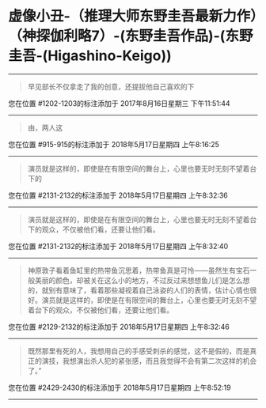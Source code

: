 # 虚像小丑-（推理大师东野圭吾最新力作）（神探伽利略7）-(东野圭吾作品)-(东野圭吾-(Higashino-Keigo))

---

> 早见部长不仅拿走了我的创意，还提拔他自己喜欢的下

您在位置 #1202-1203的标注添加于 2017年8月16日星期三 下午11:51:44

---

> 由，两人这

您在位置 #915-915的标注添加于 2018年5月17日星期四 上午8:16:25

---

> 演员就是这样的，即使是在有限空间的舞台上，心里也要无时无刻不望着台下的

您在位置 #2131-2132的标注添加于 2018年5月17日星期四 上午8:32:36

---

> 演员就是这样的，即使是在有限空间的舞台上，心里也要无时无刻不望着台下的观众，不仅被他们看，还要让他们看。

您在位置 #2131-2132的标注添加于 2018年5月17日星期四 上午8:32:40

---

> 神原敦子看着鱼缸里的热带鱼沉思着，热带鱼真是可怜——虽然生有宝石一般美丽的颜色，却被关在这么小的地方，不过反过来想想鱼儿们是怎么想的，就别有意味了，看着那些凝视着自己泳姿的人们的表情，估计心情也很好。演员就是这样的，即使是在有限空间的舞台上，心里也要无时无刻不望着台下的观众，不仅被他们看，还要让他们看。

您在位置 #2129-2132的标注添加于 2018年5月17日星期四 上午8:32:46

---

> 既然那里有死的人，我想用自己的手感受刺杀的感觉，这不是假的，而是真正的演技，我想演出杀人犯的紧张感，而且我觉得不会有第二次这样的机会了。”

您在位置 #2429-2430的标注添加于 2018年5月17日星期四 上午8:52:19

---

